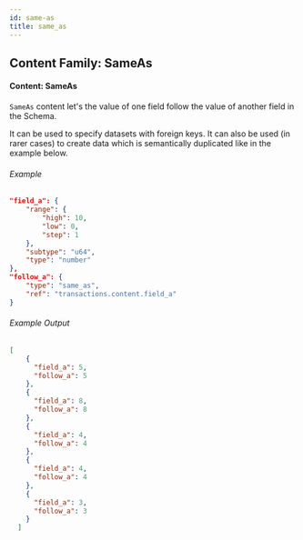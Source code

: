 ```yaml
---
id: same-as
title: same_as
---
```


## Content Family: SameAs
#### Content: SameAs

`SameAs` content let's the value of one field follow the value of another field in the Schema.

It can be used to specify datasets with foreign keys. It can also be used (in rarer cases) to create data which is semantically duplicated like in the example below.


###### Example
```json
"field_a": {
    "range": {
        "high": 10,
        "low": 0,
        "step": 1
    },
    "subtype": "u64",
    "type": "number"
},
"follow_a": {
    "type": "same_as",
    "ref": "transactions.content.field_a"
}
```

###### Example Output
```json
[
    {
      "field_a": 5,
      "follow_a": 5
    },
    {
      "field_a": 8,
      "follow_a": 8
    },
    {
      "field_a": 4,
      "follow_a": 4
    },
    {
      "field_a": 4,
      "follow_a": 4
    },
    {
      "field_a": 3,
      "follow_a": 3
    }
  ]

```
